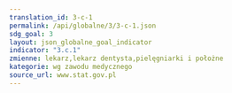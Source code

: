 ```yaml
---
translation_id: 3-c-1
permalink: /api/globalne/3/3-c-1.json
sdg_goal: 3
layout: json_globalne_goal_indicator
indicator: "3.c.1"
zmienne: lekarz,lekarz dentysta,pielęgniarki i położne
kategorie: wg zawodu medycznego
source_url: www.stat.gov.pl
---
```

